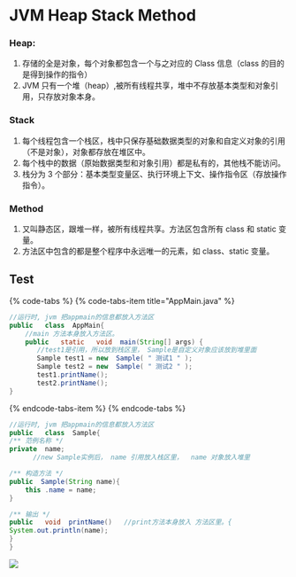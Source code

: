 # JVM Heap Stack Method

### Heap:

1. 存储的全是对象，每个对象都包含一个与之对应的 Class 信息（class 的目的是得到操作的指令）
2. JVM 只有一个堆（heap）,被所有线程共享，堆中不存放基本类型和对象引用，只存放对象本身。

### Stack

1. 每个线程包含一个栈区，栈中只保存基础数据类型的对象和自定义对象的引用（不是对象），对象都存放在堆区中。
2. 每个栈中的数据（原始数据类型和对象引用）都是私有的，其他栈不能访问。
3. 栈分为 3 个部分：基本类型变量区、执行环境上下文、操作指令区（存放操作指令）。

### Method

1. 又叫静态区，跟堆一样，被所有线程共享。方法区包含所有 class 和 static 变量。
2. 方法区中包含的都是整个程序中永远唯一的元素，如 class、static 变量。

## Test

{% code-tabs %}
{% code-tabs-item title="AppMain.java" %}
```java
//运行时, jvm 把appmain的信息都放入方法区
public   class  AppMain{
    //main 方法本身放入方法区。 
    public   static   void  main(String[] args) {
       //test1是引用，所以放到栈区里， Sample是自定义对象应该放到堆里面
       Sample test1 = new  Sample( " 测试1 " );  
       Sample test2 = new  Sample( " 测试2 " );
       test1.printName();  
       test2.printName();
}
```
{% endcode-tabs-item %}
{% endcode-tabs %}

```java
//运行时, jvm 把appmain的信息都放入方法区
public   class  Sample{
/** 范例名称 */
private  name;
      //new Sample实例后， name 引用放入栈区里，  name 对象放入堆里

/** 构造方法 */
public  Sample(String name){
    this .name = name;
}

/** 输出 */
public   void  printName()   //print方法本身放入 方法区里。{
System.out.println(name);
}
} 
```

![](../../.gitbook/assets/jvmheapstatcmethodbmp.bmp)

